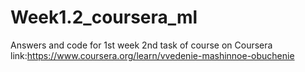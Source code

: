 # Week1.2_coursera_ml
Answers and code for 1st week 2nd task of course on Coursera link:https://www.coursera.org/learn/vvedenie-mashinnoe-obuchenie

